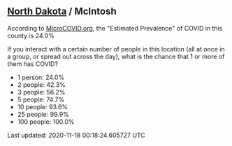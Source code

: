 
## [North Dakota](/united-states/north-dakota) / McIntosh

According to [MicroCOVID.org](http://microcovid.org),
the "Estimated Prevalence" of COVID in this county is 24.0%

If you interact with a certain number of people in this location
(all at once in a group, or spread out across the day), what is the chance that
1 or more of them has COVID?

- 1 person: 24.0%
- 2 people: 42.3%
- 3 people: 56.2%
- 5 people: 74.7%
- 10 people: 93.6%
- 25 people: 99.9%
- 100 people: 100.0%

Last updated: 2020-11-18 00:18:24.605727 UTC
